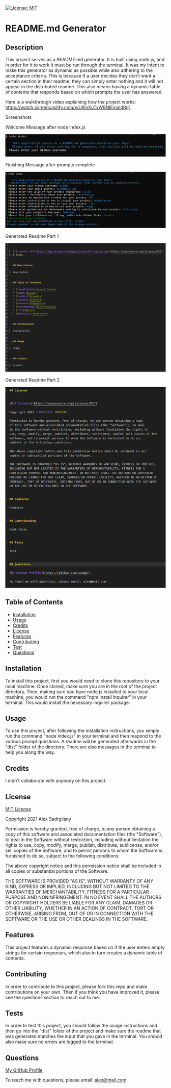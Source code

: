 

[![License: MIT](https://img.shields.io/badge/License-MIT-yellow.svg)](https://opensource.org/licenses/MIT)
# README.md Generator


## Description

This project serves as a README.md generator. It is built using node.js, and in order for it to work it must be run through the terminal. It was my intent to make this generator as dynamic as possible while also adhering to the acceptance criteria. This is because if a user decides they don't want a certain section in their readme, they can simply enter nothing and it will not appear in the distributed readme. This also means having a dynamic table of contents that responds based on which prompts the user has answered.

Here is a walkthrough video explaining how the project works: https://watch.screencastify.com/v/UIlmXuTxW9NlEmaIdRg1

Screenshots

Welcome Message after node index.js

![Welcome](./assets/images/welcome_screenshot.PNG)

Finishing Message after prompts complete

![Finish](./assets/images/complete_screenshot.PNG)

Generated Readme Part 1

![Generated Result](./assets/images/generated1_screenshot.PNG)

Generated Readme Part 2

![Generated Result2](./assets/images/generated2_screenshot.PNG)

## Table of Contents

* [Installation](#installation)
* [Usage](#usage)
* [Credits](#credits)
* [License](#license)
* [Features](#features)
* [Contributing](#contributing)
* [Test](#tests)
* [Questions](#questions)


## Installation

To install this project, first you would need to clone this repository to your local machine. Once cloned, make sure you are in the root of the project directory. Then, making sure you have node.js installed to your local machine, you would run the command "npm install inquirer" in your terminal. This would install the necessary inquirer package.


## Usage

To use this project, after following the installation instructions, you simply run the command "node index.js" in your terminal and then respond to the various prompt questions. A readme will be generated afterwards in the "dist" folder of the directory. There are also messages in the terminal to help you along the way.


## Credits

I didn't collaborate with anybody on this project.


## License


[MIT License](https://opensource.org/licenses/MIT)

Copyright 2021 Alex Sadrgilany

Permission is hereby granted, free of charge, to any person obtaining a copy 
of this software and associated documentation files (the "Software"), to deal 
in the Software without restriction, including without limitation the rights to 
use, copy, modify, merge, publish, distribute, sublicense, and/or sell copies of the 
Software, and to permit persons to whom the Software is furnished to do so, 
subject to the following conditions:

The above copyright notice and this permission notice shall be included in all 
copies or substantial portions of the Software.

THE SOFTWARE IS PROVIDED "AS IS", WITHOUT WARRANTY OF ANY KIND, EXPRESS OR IMPLIED, 
INCLUDING BUT NOT LIMITED TO THE WARRANTIES OF MERCHANTABILITY, FITNESS FOR A 
PARTICULAR PURPOSE AND NONINFRINGEMENT. IN NO EVENT SHALL THE AUTHORS OR COPYRIGHT 
HOLDERS BE LIABLE FOR ANY CLAIM, DAMAGES OR OTHER LIABILITY, WHETHER IN AN ACTION OF 
CONTRACT, TORT OR OTHERWISE, ARISING FROM, OUT OF OR IN CONNECTION WITH THE SOFTWARE 
OR THE USE OR OTHER DEALINGS IN THE SOFTWARE.


## Features

This project features a dynamic response based on if the user enters empty strings for certain responses, which also in turn creates a dynamic table of contents.


## Contributing

In order to contribute to this project, please fork this repo and make contributions on your own. Then if you think you have improved it, please see the questions section to reach out to me.


## Tests

In order to test this project, you should follow the usage instructions and then go into the "dist" folder of the project and make sure the readme that was generated matches the input that you gave in the terminal. You should also make sure no errors are logged to the terminal.


## Questions

[My GitHub Profile](https://github.com/asadg7)

To reach me with questions, please email: alex@mail.com